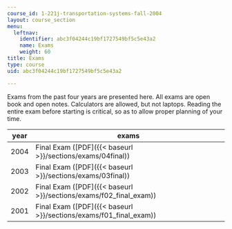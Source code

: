 ```yaml
---
course_id: 1-221j-transportation-systems-fall-2004
layout: course_section
menu:
  leftnav:
    identifier: abc3f04244c19bf1727549bf5c5e43a2
    name: Exams
    weight: 60
title: Exams
type: course
uid: abc3f04244c19bf1727549bf5c5e43a2

---
```


Exams from the past four years are presented here. All exams are open book and open notes. Calculators are allowed, but not laptops. Reading the entire exam before starting is critical, so as to allow proper planning of your time.

| year | exams |
| --- | --- |
| 2004 | Final Exam ([PDF]({{< baseurl >}}/sections/exams/04final)) |
| 2003 | Final Exam ([PDF]({{< baseurl >}}/sections/exams/03final)) |
| 2002 | Final Exam ([PDF]({{< baseurl >}}/sections/exams/f02_final_exam)) |
| 2001 | Final Exam ([PDF]({{< baseurl >}}/sections/exams/f01_final_exam))